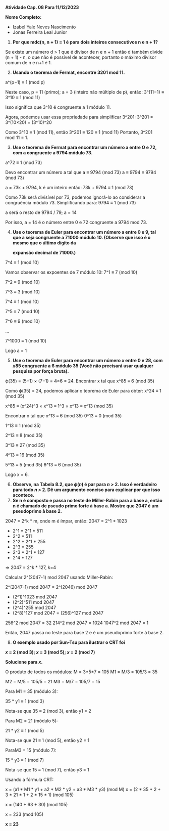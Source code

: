 ﻿
**Atividade Cap. 08 Para 11/12/2023**

**Nome Completo:**

- Izabel Yale Neves Nascimento
- Jonas Ferreira Leal Junior
1. **Por que mdc(n, n + 1) = 1 é para dois inteiros consecutivos n e n + 1?**

Se existe um número d > 1 que é divisor de n e n + 1 então d também divide (n + 1) - n, o que não é possível de acontecer, portanto o máximo divisor comum de n e n+1 é 1.

2. **Usando o teorema de Fermat, encontre 3201 mod 11.**

a^(p−1) ≡ 1 (mod p)

Neste caso, p = 11 (primo); a = 3 (inteiro não múltiplo de p), então: 3^(11−1) ≡ 3^10 ≡ 1 (mod 11)

Isso significa que 3^10 é congruente a 1 módulo 11.

Agora, podemos usar essa propriedade para simplificar 3^201: 3^201 = 3^(10×20) = (3^10)^20

Como 3^10 ≡ 1 (mod 11), então 3^201 ≡ 120 ≡ 1 (mod 11) Portanto, 3^201 mod  11 = 1.

3. **Use o teorema de Fermat para encontrar um número a entre O e 72, com a congruente a 9794 módulo 73.**

a^72 ≡ 1 (mod 73)

Devo encontrar um número a tal que a ≡ 9794 (mod 73) a ≡ 9794 ≡ 9794 (mod 73)

a = 73k + 9794, k é um inteiro então: 73k + 9794 ≡ 1 (mod 73)

Como 73k será divisível por 73, podemos ignorá-lo ao considerar a congruência módulo 73. Simplificando para: 9794 ≡ 1 (mod 73)

a será o resto de 9794 / 79; a = 14

Por isso, a = 14 é o número entre 0 e 72 congruente a 9794 mod 73.

4. **Use o teorema de Euler para encontrar um número a entre 0 e 9, tal que a seja congruente a 71000 módulo 10. (Observe que isso é o mesmo que o último dígito da**

   **expansão decimal de 71000.)**

7^4 ≡ 1 (mod 10)

Vamos observar os expoentes de 7 módulo 10: 7^1 ≡ 7 (mod 10)

7^2 ≡ 9 (mod 10)

7^3 ≡ 3 (mod 10)

7^4 ≡ 1 (mod 10)

7^5 ≡ 7 (mod 10)

7^6 ≡ 9 (mod 10)

…

7^1000 ≡ 1 (mod 10)

Logo a = 1

5. **Use o teorema de Euler para encontrar um número *x* entre 0 e 28, com *x*85 congruente a 6 módulo 35 (Você não precisará usar qualquer pesquisa por força bruta).**

ϕ(35) = (5−1) × (7−1) = 4×6 = 24. Encontrar x tal que x^85 ≡ 6 (mod 35)

Como ϕ(35) = 24, podemos aplicar o teorema de Euler para obter: x^24 ≡ 1 (mod 35)

x^85 ≡ (x^24)^3 × x^13 ≡ 1^3 × x^13 ≡ x^13 (mod 35)

Encontrar x tal que x^13 ≡ 6 (mod 35) 0^13 ≡ 0 (mod 35)

1^13 ≡ 1 (mod 35)

2^13 ≡ 8 (mod 35)

3^13 ≡ 27 (mod 35)

4^13 ≡ 16 (mod 35)

5^13 ≡ 5 (mod 35) 6^13 ≡ 6 (mod 35)

Logo x = 6.

6. **Observe, na Tabela 8.2, que *ϕ*(*n*) é par para *n >* 2. Isso é verdadeiro para todo *n >* 2. Dê um argumento conciso para explicar por que isso acontece.**
6. **Se n é composto e passa no teste de Miller-Rabin para a base a, então n é chamado de pseudo primo forte à base a. Mostre que 2047 é um pseudoprimo à base 2.**

2047 = 2^k \* m, onde m é ímpar, então: 2047 = 2^1 \* 1023

- 2^1 \* 2^1 \* 511
- 2^2 \* 511
- 2^2 \* 2^1 \* 255
- 2^3 \* 255
- 2^3 \* 2^1 \* 127
- 2^4 \* 127

=> 2047 = 2^k \* 127, k=4

Calcular 2^(2047-1) mod 2047 usando Miller-Rabin:

2^(2047-1) mod 2047 = 2^(2046) mod 2047

- (2^1)^1023 mod 2047
- (2^2)^511 mod 2047
- (2^4)^255 mod 2047
- (2^8)^127 mod 2047 = (256)^127 mod 2047

256^2 mod 2047 = 32 214^2 mod 2047 = 1024 1047^2 mod 2047 = 1

Então, 2047 passa no teste para base 2 e é um pseudoprimo forte à base 2.

8. **O exemplo usado por Sun-Tsu para ilustrar o CRT foi**

***x* = 2 (mod 3); *x* = 3 (mod 5); *x* = 2 (mod 7)**

**Solucione para *x*.**

O produto de todos os módulos: M = 3\*5\*7 = 105 M1 = M/3 = 105/3 = 35

M2 = M/5 = 105/5 = 21 M3 = M/7 = 105/7 = 15

Para M1 = 35 (módulo 3):

35 \* y1 ≡ 1 (mod 3)

Nota-se que 35 ≡ 2 (mod 3), então y1 = 2

Para M2 = 21 (módulo 5):

21 \* y2 ≡ 1 (mod 5)

Nota-se que 21 ≡ 1 (mod 5), então y2 = 1

ParaM3 = 15 (módulo 7):

15 \* y3 ≡ 1 (mod 7)

Nota-se que 15 ≡ 1 (mod 7), então y3 = 1

Usando a fórmula CRT:

x = (a1 \* M1 \* y1 + a2 \* M2 \* y2 + a3 \* M3 \* y3) (mod M) x = (2 \* 35 \* 2 + 3 \* 21 \* 1 + 2 \* 15 \* 1) (mod 105)

x = (140 + 63 + 30) (mod 105)

x = 233 (mod 105)

**x = 23**

